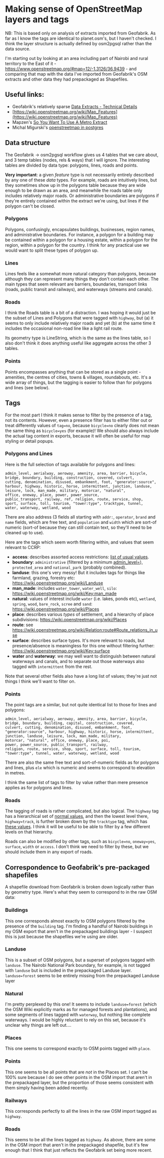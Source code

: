 # Making sense of OpenStreetMap layers and tags

NB: This is based only on analysis of extracts imported from Geofabrik. As far as I know the tags are identical to planet.osm's, but I haven't checked. I think the layer structure is actually defined by osm2pgsql rather than the data source.

I'm starting out by looking at an area including part of Nairobi and rural territory to the East of it - https://www.openstreetmap.org/#map=12/-1.3126/36.9439 - and comparing that map with the data I've imported from Geofabrik's OSM extracts and other data they had prepackaged as Shapefiles.

## Useful links:

* Geofabrik's relatively sparse [Data Extracts - Technical Details](http://download.geofabrik.de/technical.html)
* [https://wiki.openstreetmap.org/wiki/Map_Features](https://wiki.openstreetmap.org/wiki/Map_Features)
* Mapzen's [So You Want To Use A Metro Extract](https://mapzen.com/blog/metro-extracts-101)
* Michal Migurski's [openstreetmap in postgres](http://mike.teczno.com/notes/osm-and-postgres.html)

## Data structure

The Geofabrik -> osm2pgsql workflow gives us 4 tables that we care about, and 3 temp tables (nodes, rels & ways) that I will ignore. The interesting tables are divided by data type: polygons, lines, roads and points.

**Very important**: a given *feature* type is not necessarily entirely described by any one of these *data* types.  For example, roads are intuitively lines, but they sometimes show up in the polygons table because they are wide enough to be drawn as an area, and meanwhile the roads table only includes relatively major roads.  Or administrative boundaries are polygons if they're entirely contained within the extract we're using, but lines if the polygon can't be closed.

### Polygons

Polygons, confusingly, encapsulates buildings, businesses, region names, and administrative boundaries.  For instance, a polygon for a building may be contained within a polygon for a housing estate, within a polygon for the region, within a polygon for the country.  I think for any practical use we would want to split these types of polygon up.

### Lines

Lines feels like a somewhat more natural category than polygons, because although they can represent many things they don't contain each other.  The main types that seem relevant are barriers, boundaries, transport links (roads, public transit and railways), and waterways (streams and canals).

### Roads

I think the Roads table is a bit of a distraction. I was hoping it would just be the subset of Lines and Polygons that were tagged with `highway`, but (a) it seems to only include relatively major roads and yet (b) at the same time it includes the occasional non-road line like a light rail route.

Its geometry type is LineString, which is the same as the lines table, so I also don't think it does anything useful like aggregate across the other 3 tables.

### Points

Points encompasses anything that can be stored as a single point - amenities, the centres of cities, towns & villages, roundabouts, etc. It's a wide array of things, but the tagging is easier to follow than for polygons and lines (see below).

## Tags

For the most part I think it makes sense to filter by the presence of a tag, not its contents.  However, even a presence filter has to either filter out or treat differently values of `tag=no`, because `bicycle=no` clearly does not mean the same thing as `bicycle=yes` (for example)! We should also always include the actual tag content in exports, because it will often be useful for map styling or detail popups.

### Polygons and Lines

Here is the full selection of tags available for polygons and lines:

```
admin_level, aerialway, aeroway, amenity, area, barrier, bicycle, 
bridge, boundary, building, construction, covered, culvert, 
cutting, denomination, disused, embankment, foot, "generator:source", 
harbour, highway, historic, horse, intermittent, junction, landuse, 
leisure, lock, man_made, military, motorcar, "natural", 
office, oneway, place, power, power_source, 
public_transport, railway, ref, religion, route, service, shop, 
sport, surface, toll, tourism, "tower:type", tracktype, tunnel, 
water, waterway, wetland, wood
```

There are also address (3 fields all starting with `addr:`, `operator`, `brand` and `name` fields, which are free text, and `population` and `width` which are sort-of numeric (sort-of because they can still contain text, so they'll need to be cleaned up to use).

Here are the tags which seem worth filtering within, and values that seem relevant to CCRP:

* **access**: describes assorted access restrictions: [list of usual values](https://wiki.openstreetmap.org/wiki/Key:access#Values).
* **boundary**:  `administrative` (filtered by a minimum [admin_level=](https://wiki.openstreetmap.org/wiki/Tag:boundary%3Dadministrative#admin_level)), `protected_area` and `national_park` (probably combined).
* **landuse**: this one's very messy! But it includes tags for things like farmland, grazing, forestry etc: https://wiki.openstreetmap.org/wiki/Landuse
* **man_made**: includes `water_tower`, `water_well`, `silo`: https://wiki.openstreetmap.org/wiki/Key:man_made
* **natural**: values of interest include `water` (i.e. lakes, ponds etc), `wetland`, `spring`, `wood`, `bare_rock`, `scree` and `sand`: https://wiki.openstreetmap.org/wiki/Places
* **place**: describes various *types* of settlement, and a hierarchy of place subdivisions: https://wiki.openstreetmap.org/wiki/Places
* **route**: see https://wiki.openstreetmap.org/wiki/Relation:route#Route_relations_in_use
* **surface**: describes surface types. It's more relevant to roads, but presence/absence is meaningless for this one without filtering further: https://wiki.openstreetmap.org/wiki/Key:surface
* **water** and **waterway**: we may well want to distinguish between natural waterways and canals, and to separate out those waterways also tagged with `intermittent` from the rest.

Note that several other fields also have a long list of values; they're just not things I think we'll want to filter on.

### Points

The point tags are a similar, but not quite identical list to those for lines and polygons:

```
admin_level, aerialway, aeroway, amenity, area, barrier, bicycle, 
bridge, boundary, building, capital, construction, covered, 
culvert, cutting, denomination, disused, embankment, foot, 
"generator:source", harbour, highway, historic, horse, intermittent, 
junction, landuse, leisure, lock, man_made, military, 
motorcar, "natural", office, oneway, place, poi, 
power, power_source, public_transport, railway, 
religion, route, service, shop, sport, surface, toll, tourism, 
"tower:type", tunnel, water, waterway, wetland, wood
```

There are also the same free text and sort-of-numeric fields as for polygons and lines, plus `ele` which is numeric and seems to correspond to elevation in metres.

I think the same list of tags to filter by value rather than mere presence applies as for polygons and lines.

### Roads

The tagging of roads is rather complicated, but also logical.  The `highway` tag has a hierarchical set of [normal values](https://wiki.openstreetmap.org/wiki/Highways), and then the lowest level there, `highway=track`, is further broken down by the `tracktype` tag, which has [these values](https://wiki.openstreetmap.org/wiki/Key:tracktype).  I think it will be useful to be able to filter by a few different levels on that hierarchy.

Roads can also be modified by other tags, such as `bicycle=no`, `oneway=yes`, `surface`, `width` or `access`. I don't think we need to filter by these, but we should include them in any export of roads.

## Correspondence to Geofabrik's pre-packaged shapefiles

A shapefile download from Geofabrik is broken down logically rather than by geometry type. Here's what they seem to correspond to in the raw OSM data:

### Buildings

This one corresponds almost exactly to OSM polygons filtered by the presence of the `building` tag. I'm finding a handful of Nairobi buildings in my OSM export that aren't in the prepackaged buildings layer - I suspect this is just because the shapefiles we're using are older.

### Landuse

This is a subset of OSM polygons, but a superset of polygons tagged with `landuse`. The Nairobi National Park boundary, for example, is not tagged with `landuse` but is included in the prepackaged Landuse layer. `landuse=forest` seems to be entirely missing from the prepackaged Landuse layer

### Natural

I'm pretty perplexed by this one!  It seems to include `landuse=forest` (which the OSM Wiki explicitly marks as for managed forests and plantations), and some segments of lines tagged with `waterway`, but nothing like complete waterways.  I would be highly reluctant to rely on this set, because it's unclear why things are left out....

### Places

This one seems to correspond exactly to OSM points tagged with `place`.

### Points

This one seems to be all points that are *not* in the Places set. I can't be 100% sure because I do see other points in the OSM import that aren't in the prepackaged layer, but the proportion of those seems consistent with them simply having been added recently.

### Railways

This corresponds perfectly to all the lines in the raw OSM import tagged as `highway`.

### Roads

This seems to be all the lines tagged as `highway`. As above, there are some in the OSM import that aren't in the prepackaged shapefile, but it's few enough that I think that just reflects the Geofabrik set being more recent.



